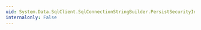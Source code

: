 ```yaml
---
uid: System.Data.SqlClient.SqlConnectionStringBuilder.PersistSecurityInfo
internalonly: False
---
```

